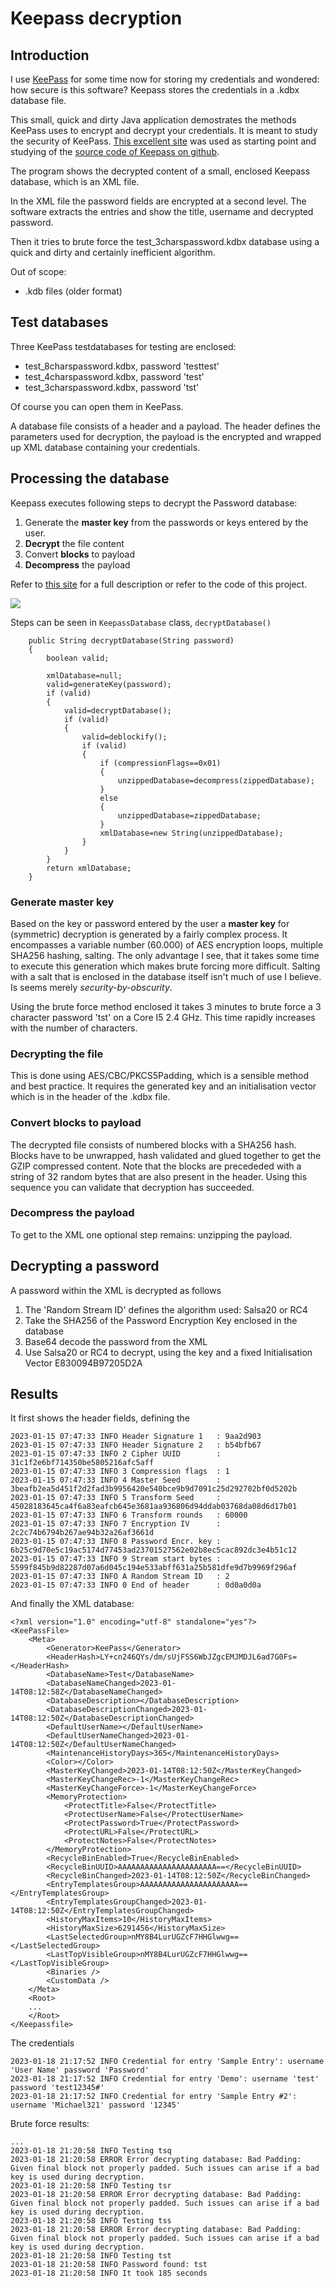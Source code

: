 # Keepass decryption
## Introduction
I use [KeePass](https://keepass.info/) for some time now for storing my credentials and wondered: how secure is this software? Keepass stores the credentials in a .kdbx database file.

This small, quick and dirty Java application demostrates the methods KeePass uses to encrypt and decrypt your credentials. It is meant to study the security of KeePass. [This excellent site](https://gist.github.com/lgg/e6ccc6e212d18dd2ecd8a8c116fb1e45) was used as starting point and studying of the [source code of Keepass on github](https://github.com/dlech/KeePass2.x/tree/VS2022/KeePassLib/Cryptography).

The program shows the decrypted content of a small, enclosed Keepass database, which is an XML file.

In the XML file the password fields are encrypted at a second level. The software extracts the entries and show the title, username and decrypted password.

Then it tries to brute force the test_3charspassword.kdbx database using a quick and dirty and certainly inefficient algorithm.

Out of scope:
* .kdb files (older format)


## Test databases
Three KeePass testdatabases for testing are enclosed:
* test_8charspassword.kdbx, password 'testtest'
* test_4charspassword.kdbx, password 'test'
* test_3charspassword.kdbx, password 'tst'

Of course you can open them in KeePass.

A database file consists of a header and a payload. The header defines the parameters used for decryption, the payload is the encrypted and wrapped up XML database containing your credentials.

## Processing the database
Keepass executes following steps to decrypt the Password database:
1. Generate the **master key** from the passwords or keys entered by the user.
1. **Decrypt** the file content
1. Convert **blocks** to payload
1. **Decompress** the payload

Refer to [this site](https://gist.github.com/lgg/e6ccc6e212d18dd2ecd8a8c116fb1e45) for a full description or refer to the code of this project.

![](image/keepass.png)

Steps can be seen in ```KeepassDatabase``` class, ```decryptDatabase()```
```
    public String decryptDatabase(String password)
    {
        boolean valid;
        
        xmlDatabase=null;
        valid=generateKey(password);
        if (valid)
        {
            valid=decryptDatabase();
            if (valid)
            {
                valid=deblockify();
                if (valid)
                {
                    if (compressionFlags==0x01)
                    {
                        unzippedDatabase=decompress(zippedDatabase);
                    }
                    else
                    {
                        unzippedDatabase=zippedDatabase;
                    }
                    xmlDatabase=new String(unzippedDatabase);
                }
            }
        }
        return xmlDatabase;
    }
```

### Generate master key
Based on the key or password entered by the user a **master key** for (symmetric) decryption is generated by a fairly complex process. It encompasses a variable number (60.000) of AES encryption loops, multiple SHA256 hashing, salting.
The only advantage I see, that it takes some time to execute this generation which makes brute forcing more difficult. Salting with a salt that is enclosed in the database itself isn't much of use I believe. Is seems merely *security-by-obscurity*.

Using the brute force method enclosed it takes 3 minutes to brute force a 3 character password 'tst' on a Core I5 2.4 GHz. This time rapidly increases with the number of characters.

### Decrypting the file
This is done using AES/CBC/PKCS5Padding, which is a sensible method and best practice. It requires the generated key and an initialisation vector which is in the header of the .kdbx file.

### Convert blocks to payload
The decrypted file consists of numbered blocks with a SHA256 hash. Blocks have to be unwrapped, hash validated and glued together to get the GZIP compressed content.
Note that the blocks are precededed with a string of 32 random bytes that are also present in the header. Using this sequence you can validate that decryption has succeeded.

### Decompress the payload
To get to the XML one optional step remains: unzipping the payload.

## Decrypting a password
A password within the XML is decrypted as follows
1. The 'Random Stream ID' defines the algorithm used: Salsa20 or RC4
1. Take the SHA256 of the Password Encryption Key enclosed in the database
1. Base64 decode the password from the XML
1. Use Salsa20 or RC4 to decrypt, using the key and a fixed Initialisation Vector E830094B97205D2A

## Results
It first shows the header fields, defining the 
```
2023-01-15 07:47:33 INFO Header Signature 1   : 9aa2d903
2023-01-15 07:47:33 INFO Header Signature 2   : b54bfb67
2023-01-15 07:47:33 INFO 2 Cipher UUID        : 31c1f2e6bf714350be5805216afc5aff
2023-01-15 07:47:33 INFO 3 Compression flags  : 1
2023-01-15 07:47:33 INFO 4 Master Seed        : 3beafb2ea5d451f2d2fad3b9956420e540bce9b9d7091c25d292702bf0d5202b
2023-01-15 07:47:33 INFO 5 Transform Seed     : 45028183645ca4f6a83eafcb645e3681aa936806d94ddab03768da08d6d17b01
2023-01-15 07:47:33 INFO 6 Transform rounds   : 60000
2023-01-15 07:47:33 INFO 7 Encryption IV      : 2c2c74b6794b267ae94b32a26af3661d
2023-01-15 07:47:33 INFO 8 Password Encr. key : 6b25c9d70e5c19ac5174d77453ad23701527562e02b8ec5cac892dc3e4b51c12
2023-01-15 07:47:33 INFO 9 Stream start bytes : 5599f845b9d82287d07a6d045c194e533abff631a25b581dfe9d7b9969f296af
2023-01-15 07:47:33 INFO A Random Stream ID   : 2
2023-01-15 07:47:33 INFO 0 End of header      : 0d0a0d0a
```

And finally the XML database:
```
<?xml version="1.0" encoding="utf-8" standalone="yes"?>
<KeePassFile>
	<Meta>
		<Generator>KeePass</Generator>
		<HeaderHash>LY+cn246QYs/dm/sUjFSS6WbJZgcEMJMDJL6ad7G0Fs=</HeaderHash>
		<DatabaseName>Test</DatabaseName>
		<DatabaseNameChanged>2023-01-14T08:12:58Z</DatabaseNameChanged>
		<DatabaseDescription></DatabaseDescription>
		<DatabaseDescriptionChanged>2023-01-14T08:12:50Z</DatabaseDescriptionChanged>
		<DefaultUserName></DefaultUserName>
		<DefaultUserNameChanged>2023-01-14T08:12:50Z</DefaultUserNameChanged>
		<MaintenanceHistoryDays>365</MaintenanceHistoryDays>
		<Color></Color>
		<MasterKeyChanged>2023-01-14T08:12:50Z</MasterKeyChanged>
		<MasterKeyChangeRec>-1</MasterKeyChangeRec>
		<MasterKeyChangeForce>-1</MasterKeyChangeForce>
		<MemoryProtection>
			<ProtectTitle>False</ProtectTitle>
			<ProtectUserName>False</ProtectUserName>
			<ProtectPassword>True</ProtectPassword>
			<ProtectURL>False</ProtectURL>
			<ProtectNotes>False</ProtectNotes>
		</MemoryProtection>
		<RecycleBinEnabled>True</RecycleBinEnabled>
		<RecycleBinUUID>AAAAAAAAAAAAAAAAAAAAAA==</RecycleBinUUID>
		<RecycleBinChanged>2023-01-14T08:12:50Z</RecycleBinChanged>
		<EntryTemplatesGroup>AAAAAAAAAAAAAAAAAAAAAA==</EntryTemplatesGroup>
		<EntryTemplatesGroupChanged>2023-01-14T08:12:50Z</EntryTemplatesGroupChanged>
		<HistoryMaxItems>10</HistoryMaxItems>
		<HistoryMaxSize>6291456</HistoryMaxSize>
		<LastSelectedGroup>nMY8B4LurUGZcF7HHGlwwg==</LastSelectedGroup>
		<LastTopVisibleGroup>nMY8B4LurUGZcF7HHGlwwg==</LastTopVisibleGroup>
		<Binaries />
		<CustomData />
	</Meta>
	<Root>
    ...
    </Root>
</Keepassfile>

```
The credentials
```
2023-01-18 21:17:52 INFO Credential for entry 'Sample Entry': username 'User Name' password 'Password'
2023-01-18 21:17:52 INFO Credential for entry 'Demo': username 'test' password 'test12345#'
2023-01-18 21:17:52 INFO Credential for entry 'Sample Entry #2': username 'Michael321' password '12345'
```

Brute force results:

```
...
2023-01-18 21:20:58 INFO Testing tsq
2023-01-18 21:20:58 ERROR Error decrypting database: Bad Padding: Given final block not properly padded. Such issues can arise if a bad key is used during decryption.
2023-01-18 21:20:58 INFO Testing tsr
2023-01-18 21:20:58 ERROR Error decrypting database: Bad Padding: Given final block not properly padded. Such issues can arise if a bad key is used during decryption.
2023-01-18 21:20:58 INFO Testing tss
2023-01-18 21:20:58 ERROR Error decrypting database: Bad Padding: Given final block not properly padded. Such issues can arise if a bad key is used during decryption.
2023-01-18 21:20:58 INFO Testing tst
2023-01-18 21:20:58 INFO Password found: tst
2023-01-18 21:20:58 INFO It took 185 seconds
``` 